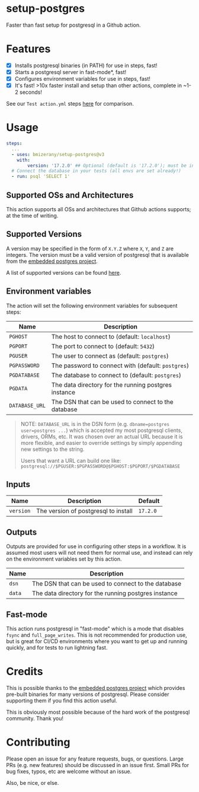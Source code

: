 # setup-postgres

Faster than fast setup for postgresql in a Github action.

# Features

- [x] Installs postgresql binaries (in PATH) for use in steps, fast!
- [x] Starts a postgresql server in fast-mode*, fast!
- [x] Configures environment variables for use in steps, fast!
- [x] It's fast! >10x faster install and setup than other actions, complete in ~1-2 seconds!

See our `Test action.yml` steps [here](https://github.com/bmizerany/setup-postgres/actions) for comparison.

# Usage

```yaml
steps:
  ...
  - uses: bmizerany/setup-postgres@v3
    with:
        version: '17.2.0' ## Optional (default is '17.2.0'); must be in the form of 'X.Y.Z'
  # Connect the database in your tests (all envs are set already!)
  - run: psql 'SELECT 1'
```

## Supported OSs and Architectures

This action supports all OSs and architectures that Github actions supports; at
the time of writing.

## Supported Versions

A version may be specified in the form of `X.Y.Z` where `X`, `Y`, and `Z` are
integers. The version must be a valid version of postgresql that is available
from the [embedded postgres project](https://github.com/zonkyio/embedded-postgres).

A list of supported versions can be found [here](https://repo1.maven.org/maven2/io/zonky/test/postgres/embedded-postgres-binaries-linux-amd64/).

## Environment variables

The action will set the following environment variables for subsequent steps:

| Name | Description |
| --- | --- |
| `PGHOST` | The host to connect to (default: `localhost`) |
| `PGPORT` | The port to connect to (default: `5432`) |
| `PGUSER` | The user to connect as (default: `postgres`) |
| `PGPASSWORD` | The password to connect with (default: `postgres`) |
| `PGDATABASE` | The database to connect to (default: `postgres`) |
| `PGDATA` | The data directory for the running postgres instance |
| `DATABASE_URL` | The DSN that can be used to connect to the database |

> NOTE: `DATABASE_URL` is in the DSN form (e.g. `dbname=postgres user=postgres
> ...`) which is accepted my most postgresql clients, drivers, ORMs, etc. It
> was chosen over an actual URL because it is more flexible, and easier to
> override settings by simply appending new settings to the string.
>
> Users that want a URL can build one like: `postgresql://$PGUSER:$PGPASSWORD@$PGHOST:$PGPORT/$PGDATABASE`


## Inputs

| Name | Description | Default |
| --- | --- | --- |
| `version` | The version of postgresql to install | `17.2.0` |

## Outputs

Outputs are provided for use in configuring other steps in a workflow. It is
assumed most users will not need them for normal use, and instead can rely on
the environment variables set by this action.

| Name | Description |
| --- | --- |
| `dsn` | The DSN that can be used to connect to the database |
| `data` | The data directory for the running postgres instance |

## Fast-mode

This action runs postgresql in "fast-mode" which is a mode that disables `fsync`
and `full_page_writes`. This is not recommended for production use, but is great
for CI/CD environments where you want to get up and running quickly, and for
tests to run lightning fast.

# Credits

This is possible thanks to the [embedded postgres project](https://github.com/zonkyio/embedded-postgres)
which provides pre-built binaries for many versions of postgresql. Please
consider supporting them if you find this action useful.

This is obviously most possible because of the hard work of the postgresql
community. Thank you!

# Contributing

Please open an issue for any feature requests, bugs, or questions. Large PRs
(e.g. new features) should be discussed in an issue first. Small PRs for bug
fixes, typos, etc are welcome without an issue.

Also, be nice, or else.
